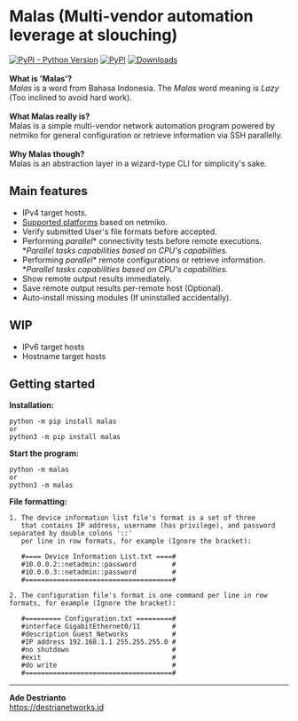 # Malas (Multi-vendor automation leverage at slouching)<br>
[![PyPI - Python Version](https://img.shields.io/pypi/pyversions/malas)](https://pypi.org/project/Malas)
[![PyPI](https://img.shields.io/pypi/v/malas)](https://pypi.org/project/Malas)
[![Downloads](https://pepy.tech/badge/malas)](https://pepy.tech/project/malas)
<br>
<br>
**What is 'Malas'?**<br>
_Malas_ is a word from Bahasa Indonesia. The _Malas_ word meaning is _Lazy_ (Too inclined to avoid hard work).<br>
<br>
**What Malas really is?**<br>
Malas is a simple multi-vendor network automation program powered by netmiko for general configuration or retrieve information via SSH parallelly.<br>
<br>
**Why Malas though?**<br>
Malas is an abstraction layer in a wizard-type CLI for simplicity's sake.
## Main features
- IPv4 target hosts.
- [Supported platforms](https://github.com/ktbyers/netmiko/blob/develop/PLATFORMS.md) based on netmiko.
- Verify submitted User's file formats before accepted.
- Performing _parallel_* connectivity tests before remote executions.<br>
*_Parallel tasks capabilities based on CPU's capabilities._
- Performing _parallel_* remote configurations or retrieve information.<br>
*_Parallel tasks capabilities based on CPU's capabilities._
- Show remote output results immediately.
- Save remote output results per-remote host (Optional).
- Auto-install missing modules (If uninstalled accidentally).
## WIP
- IPv6 target hosts
- Hostname target hosts
## Getting started
**Installation:**
```
python -m pip install malas
or
python3 -m pip install malas
```
**Start the program:**
```
python -m malas
or
python3 -m malas
```
**File formatting:**
```
1. The device information list file's format is a set of three
   that contains IP address, username (has privilege), and password separated by double colons '::'
   per line in row formats, for example (Ignore the bracket):

   #==== Device Information List.txt ====#
   #10.0.0.2::netadmin::password         #
   #10.0.0.3::netadmin::password         #
   #=====================================#

2. The configuration file's format is one command per line in row formats, for example (Ignore the bracket):

   #========= Configuration.txt =========#
   #interface GigabitEthernet0/11        #
   #description Guest_Networks           #
   #IP address 192.168.1.1 255.255.255.0 #
   #no shutdown                          #
   #exit                                 #
   #do write                             #
   #=====================================#

```
---
**Ade Destrianto**<br/>
https://destrianetworks.id